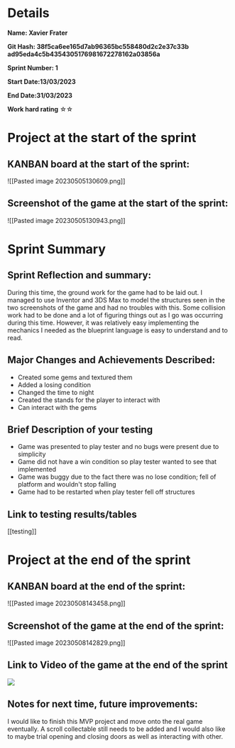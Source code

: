 # Details
**Name: Xavier Frater**

**Git Hash: 38f5ca6ee165d7ab96365bc558480d2c2e37c33b
			   ad95eda4c5b4354305176981672278162a03856a**

**Sprint Number: 1**

**Start Date:13/03/2023**

**End Date:31/03/2023**

**Work hard rating**
☆☆

# Project at the start of the sprint
## **KANBAN board at the start of the sprint:**
![[Pasted image 20230505130609.png]]
## **Screenshot of the game at the start of the sprint:**
![[Pasted image 20230505130943.png]]
# Sprint Summary
## **Sprint Reflection and summary:**
During this time, the ground work for the game had to be laid out. I managed to use Inventor and 3DS Max to model the structures seen in the two screenshots of the game and had no troubles with this. Some collision work had to be done and a lot of figuring things out as I go was occurring during this time. However, it was relatively easy implementing the mechanics I needed as the blueprint language is easy to understand and to read.
## **Major Changes and Achievements Described:**
- Created some gems and textured them
- Added a losing condition
- Changed the time to night
- Created the stands for the player to interact with
- Can interact with the gems
## **Brief Description of your testing**
- Game was presented to play tester and no bugs were present due to simplicity
- Game did not have a win condition so play tester wanted to see that implemented
- Game was buggy due to the fact there was no lose condition; fell of platform and wouldn't stop falling
- Game had to be restarted when play tester fell off structures
## **Link to testing results/tables**
[[testing]]
# Project at the end of the sprint
## **KANBAN board at the end of the sprint:**
![[Pasted image 20230508143458.png]]


## **Screenshot of the game at the end of the sprint:**
![[Pasted image 20230508142829.png]]

## Link to **Video of the game at the end of the sprint**
![](https://youtu.be/APFphWuTkf4)
## **Notes for next time, future improvements:**
I would like to finish this MVP project and move onto the real game eventually. A scroll collectable still needs to be added and I would also like to maybe trial opening and closing doors as well as interacting with other.